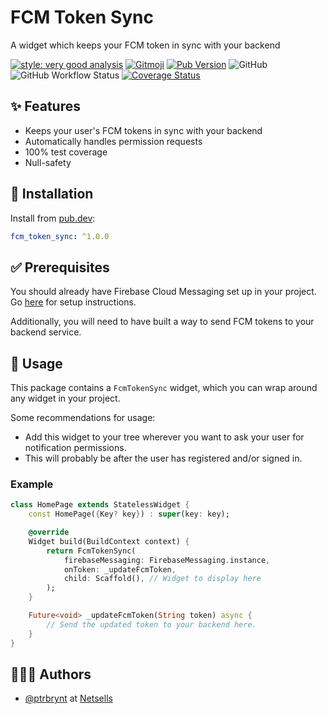 # FCM Token Sync

A widget which keeps your FCM token in sync with your backend

[![style: very good analysis](https://img.shields.io/badge/style-very_good_analysis-B22C89.svg)](https://pub.dev/packages/very_good_analysis)
[![Gitmoji](https://img.shields.io/badge/gitmoji-%20😜%20😍-FFDD67.svg)](https://gitmoji.dev/)
[![Pub Version](https://img.shields.io/pub/v/fcm_token_sync)](https://pub.dev/packages/fcm_token_sync)
![GitHub](https://img.shields.io/github/license/netsells/flutter-fcm-token-sync)
![GitHub Workflow Status](https://img.shields.io/github/workflow/status/netsells/flutter-fcm-token-sync/Test)
[![Coverage Status](https://coveralls.io/repos/github/netsells/flutter-fcm-token-sync/badge.svg?branch=master)](https://coveralls.io/github/flutter-fcm-token-sync/passputter?branch=master)

## ✨ Features

- Keeps your user's FCM tokens in sync with your backend
- Automatically handles permission requests
- 100% test coverage
- Null-safety

## 🚀 Installation

Install from [pub.dev](https://pub.dev/packages/fcm_token_sync):

```yaml
fcm_token_sync: ^1.0.0
```

## ✅ Prerequisites

You should already have Firebase Cloud Messaging set up in your project. Go [here](https://firebase.flutter.dev/docs/messaging/overview) for setup instructions.

Additionally, you will need to have built a way to send FCM tokens to your backend service.

## 🔨 Usage

This package contains a `FcmTokenSync` widget, which you can wrap around any widget in your project.

Some recommendations for usage:

- Add this widget to your tree wherever you want to ask your user for notification permissions.
- This will probably be after the user has registered and/or signed in.

### Example

```dart
class HomePage extends StatelessWidget {
    const HomePage({Key? key}) : super(key: key);

    @override
    Widget build(BuildContext context) {
        return FcmTokenSync(
            firebaseMessaging: FirebaseMessaging.instance,
            onToken: _updateFcmToken,
            child: Scaffold(), // Widget to display here
        );
    }

    Future<void> _updateFcmToken(String token) async {
        // Send the updated token to your backend here.
    }
}
```

## 👨🏻‍💻 Authors

- [@ptrbrynt](https://www.github.com/ptrbrynt) at [Netsells](https://netsells.co.uk/)
